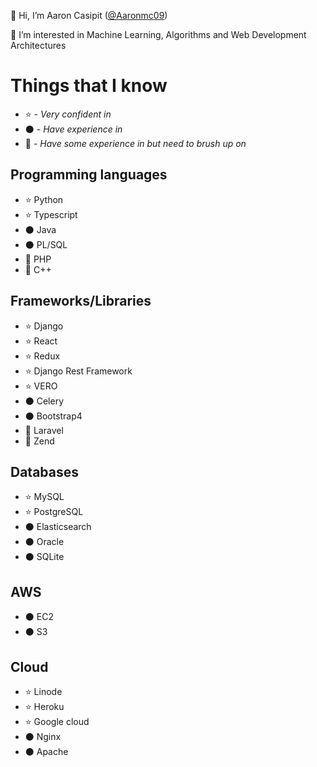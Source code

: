 👋 Hi, I’m Aaron Casipit ([@Aaronmc09](https://github.com/Aaronmc09))

👀 I’m interested in Machine Learning, Algorithms and Web Development Architectures

# Things that I know
- ⭐️ - _Very confident in_
- ⚫️ - _Have experience in_
- 🔻 - _Have some experience in but need to brush up on_

## Programming languages
- ⭐️ Python
- ⭐️ Typescript
- ⚫️ Java
- ⚫️ PL/SQL
- 🔻 PHP
- 🔻 C++

## Frameworks/Libraries
- ⭐️ Django
- ⭐️ React
- ⭐️ Redux
- ⭐️ Django Rest Framework
- ⭐️ VERO
- ⚫️ Celery
- ⚫️ Bootstrap4
- 🔻 Laravel
- 🔻 Zend

## Databases
- ⭐️ MySQL
- ⭐️ PostgreSQL
- ⚫️ Elasticsearch
- ⚫️ Oracle
- ⚫️ SQLite

## AWS
- ⚫️ EC2
- ⚫️ S3

## Cloud
- ⭐️ Linode
- ⭐️ Heroku
- ⭐️ Google cloud
- ⚫️ Nginx
- ⚫️ Apache
